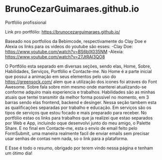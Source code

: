 # BrunoCezarGuimaraes.github.io
Portfólio profissional

Link pro portfólio: https://brunocezarguimaraes.github.io/

Baseado nos portfolios da Bebimcode, respectivamente do Clay Doe e Alexia os links para os videos do youtube são esses:
-Clay Doe: https://www.youtube.com/watch?v=BS6blX035NM
-Alexia: https://www.youtube.com/watch?v=27JtRAI3QO8

O Portfólio esta separado em diversas seções, sendo elas, Home, Sobre, Habilidades, Serviços, Portfólio e Contacte-me.
No Home é a parte inicial que possui a animação em seus elementos pelo uso do https://greensock.com/
alem que a utilização dos icones foi atraves do Font Awesome.
Sobre fala sobre mim mesmo onde manterei atualizando-se conforme adquiro mais experiencia e trabalhos.
Habilidades são as minhas atuais que tentei transmitir da melhor forma possivel no momento, em 3 barras sendo elas frontend, backend e desinger.
Nessa seção tambem esta as qualificações separadas por trabalho e educação.
Em serviços são os tipos de serviços que estou focado e mais preparado para receber.
No portfólio estao os links para trabalhos que ja realizei que estao separados por Web e App, incluindo oque desenvolvi junto do meu amigo, o Palette Share.
E no final em Contacte-me, esta o envio de email feito pelo FormSubmit, uma maneira realmente facil de enviar emails sem precisar usar senhas de contas nem nada, so o link para a plataforma.

E Esse é todo o resumo, obrigado por terem vindo nessa página e tenham um ótimo dia!
